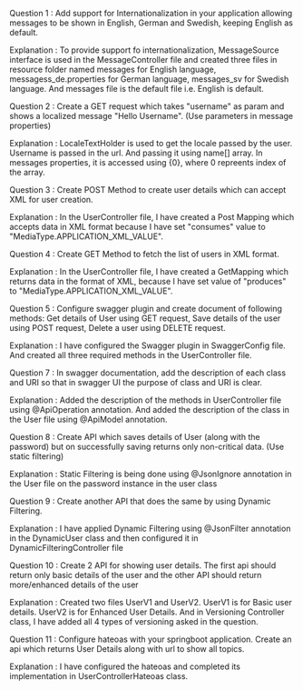 Question 1 : Add support for Internationalization in your application allowing messages to be shown in English, German and Swedish, keeping English as default.

Explanation : To provide support fo internationalization, MessageSource interface is used in the MessageController file and created three files in resource folder named messages for English language, messagess_de.properties for German language, messages_sv for Swedish language. And messages file is the default file i.e. English is default.

Question 2 : Create a GET request which takes "username" as param and shows a localized message "Hello Username". (Use parameters in message properties)

Explanation : LocaleTextHolder is used to get the locale passed by the user. Username is passed in the url. And passing it using name[] array. In messages properties, it is accessed using {0}, where 0 repreents index of the array.

Question 3 : Create POST Method to create user details which can accept XML for user creation.

Explanation : In the UserController file, I have created a Post Mapping which accepts data in XML format because I have set "consumes" value to "MediaType.APPLICATION_XML_VALUE".

Question 4 : Create GET Method to fetch the list of users in XML format.

Explanation : In the UserController file, I have created a GetMapping which returns data in the format of XML, because I have set value of "produces" to "MediaType.APPLICATION_XML_VALUE".

Question 5 : Configure swagger plugin and create document of following methods: Get details of User using GET request, Save details of the user using POST request, Delete a user using DELETE request.

Explanation : I have configured the Swagger plugin in SwaggerConfig file. And created all three required methods in the UserController file.

Question 7 : In swagger documentation, add the description of each class and URI so that in swagger UI the purpose of class and URI is clear.

Explanation : Added the description of the methods in UserController file using @ApiOperation annotation. And added the description of the class in the User file using @ApiModel annotation.

Question 8 : Create API which saves details of User (along with the password) but on successfully saving returns only non-critical data. (Use static filtering)

Explanation : Static Filtering is being done using @JsonIgnore annotation in the User file on the password instance in the user class 

Question 9 : Create another API that does the same by using Dynamic Filtering.

Explanation : I have applied Dynamic Filtering using @JsonFilter annotation in the DynamicUser class and then configured it in DynamicFilteringController file

Question 10 : Create 2 API for showing user details. The first api should return only basic details of the user and the other API should return more/enhanced details of the user

Explanation : Created two files UserV1 and UserV2. UserV1 is for Basic user details. UserV2 is for Enhanced User Details. And in Versioning Controller class, I have added all 4 types of versioning asked in the question.

Question 11 : Configure hateoas with your springboot application. Create an api which returns User Details along with url to show all topics.

Explanation : I have configured the hateoas and completed its implementation in UserControllerHateoas class.